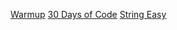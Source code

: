 [Warmup](https://www.hackerrank.com/domains/algorithms?filters%5Bsubdomains%5D%5B%5D=warmup)
[30 Days of Code](https://www.hackerrank.com/domains/tutorials/30-days-of-code?filters%5Bsubdomains%5D%5B%5D=30-days-of-code&badge_type=30-days-of-code)
[String Easy](https://www.hackerrank.com/domains/algorithms?filters%5Bsubdomains%5D%5B%5D=strings&filters%5Bdifficulty%5D%5B%5D=easy)